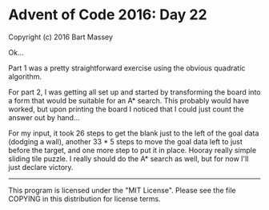 # Advent of Code 2016: Day 22
Copyright (c) 2016 Bart Massey

Ok...

Part 1 was a pretty straightforward exercise using the
obvious quadratic algorithm.

For part 2, I was getting all set up and started by
transforming the board into a form that would be suitable
for an A\* search. This probably would have worked, but upon
printing the board I noticed that I could just count the
answer out by hand...

For my input, it took 26 steps to get the blank just to the
left of the goal data (dodging a wall), another 33 * 5 steps
to move the goal data left to just before the target, and
one more step to put it in place. Hooray really simple
sliding tile puzzle. I really should do the A\* search as
well, but for now I'll just declare victory.

---

This program is licensed under the "MIT License".
Please see the file COPYING in this distribution
for license terms.

